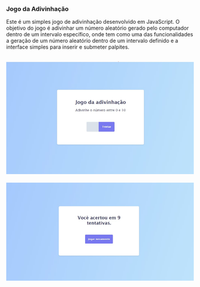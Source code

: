 ### Jogo da Adivinhação

Este é um simples jogo de adivinhação desenvolvido em JavaScript. O objetivo do jogo é adivinhar um número aleatório gerado pelo computador dentro de um intervalo específico, onde tem como uma das funcionalidades a geração de um número aleatório dentro de um intervalo definido e a interface simples para inserir e submeter palpites.

![Imagem do deploy do projeto](assets/image/print-desktop.jpg)
---
![Imagem do deploy do projeto](assets/image/print-desktop-1.jpg)